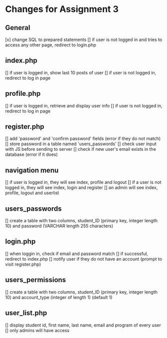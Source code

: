 # Changes for Assignment 3
## General
[x] change SQL to prepared statements
[] if user is not logged in and tries to access any other page, redirect to login.php

## index.php
[] if user is logged in, show last 10 posts of user
[] if user is not logged in, redirect to log in page

## profile.php
[] if user is logged in, retrieve and display user info
[] if user is not logged in, redirect to log in page

## register.php
[] add 'password' and 'confirm password' fields (error if they do not match)
[] store password in a table named 'users_passwords'
[] check user input with JS before sending to server
[] check if new user's email exists in the database (error if it does)

## navigation menu
[] if user is logged in, they will see index, profile and logout
[] if a user is not logged in, they will see index, login and register
[] an admin will see index, profile, logout and userlist

## users_passwords
[] create a table with two columns, student_ID (primary key, integer length 10) and password (VARCHAR length 255 characters)

## login.php
[] when loggin in, check if email and password match
[] if successful, redirect to index.php
[] notify user if they do not have an account (prompt to visit register.php)

## users_permissions
[] create a table with two columns, student_ID (primary key, integer length 10) and account_type (integer of length 1) (default 1)

## user_list.php
[] display student id, first name, last name, email and program of every user
[] only admins will have access